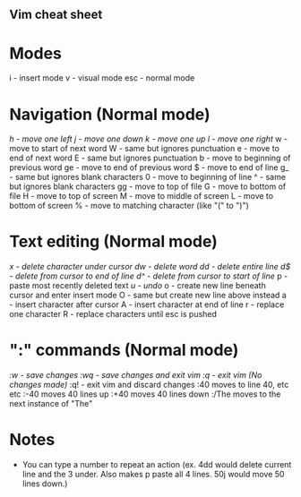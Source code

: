 ## Vim cheat sheet

# Modes

i - insert mode
v - visual mode
esc - normal mode

# Navigation (Normal mode)

*h - move one left*
*j - move one down*
*k - move one up*
*l - move one right*
w - move to start of next word
W - same but ignores punctuation
e - move to end of next word
E - same but ignores punctuation
b - move to beginning of previous word
ge - move to end of previous word
$ - move to end of line
g_ - same but ignores blank characters
0 - move to beginning of line
^ - same but ignores blank characters
gg - move to top of file
G - move to bottom of file
H - move to top of screen
M - move to middle of screen
L - move to bottom of screen
% - move to matching character (like "(" to ")")

# Text editing (Normal mode)

*x - delete character under cursor*
*dw - delete word*
*dd - delete entire line*
*d$ - delete from cursor to end of line*
*d^ - delete from cursor to start of line*
p - paste most recently deleted text
*u - undo*
o - create new line beneath cursor and enter insert mode
O - same but create new line above instead
a - insert character after cursor
A - insert character at end of line
r - replace one character
R - replace characters until esc is pushed

# ":" commands (Normal mode)

*:w - save changes*
*:wq - save changes and exit vim*
*:q - exit vim (No changes made)*
:q! - exit vim and discard changes
:40 moves to line 40, etc etc
:-40 moves 40 lines up
:+40 moves 40 lines down
:/The moves to the next instance of "The"

# Notes

- You can type a number to repeat an action (ex. 4dd would delete current line and the 3 under. Also makes p paste all 4 lines. 50j would move 50 lines down.)
